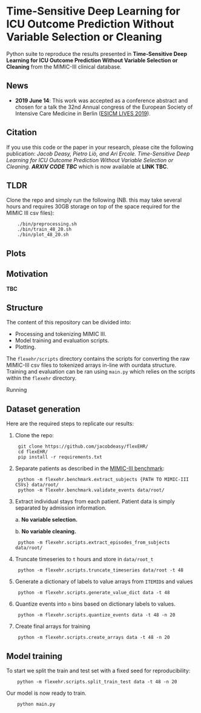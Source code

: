 Time-Sensitive Deep Learning for ICU Outcome Prediction Without Variable Selection or Cleaning
=========

Python suite to reproduce the results presented in **Time-Sensitive Deep Learning for ICU Outcome Prediction Without Variable Selection or Cleaning** from the MIMIC-III clinical database.

## News

* **2019 June 14**: This work was accepted as a conference abstract and chosen for a talk the 32nd Annual congress of the European Society of Intensive Care Medicine in Berlin ([ESICM LIVES 2019](https://www.esicm.org/events/32nd-annual-congress-berlin/)).

## Citation
If you use this code or the paper in your research, please cite the following publication: *Jacob Deasy, Pietro Liò, and Ari Ercole. Time-Sensitive Deep Learning for ICU Outcome Prediction Without Variable Selection or Cleaning. **ARXIV CODE TBC*** which is now available at **LINK TBC**.

## TLDR
Clone the repo and simply run the following (NB. this may take several hours and requires 30GB storage on top of the space required for the MIMIC III csv files):

        ./bin/preprocessing.sh
        ./bin/train_48_20.sh
        ./bin/plot_48_20.sh

## Plots

## Motivation

**TBC**

## Structure
The content of this repository can be divided into:
* Processing and tokenizing MIMIC III.  
* Model training and evaluation scripts.
* Plotting.

The `flexehr/scripts` directory contains the scripts for converting the raw MIMIC-III csv files to tokenized arrays in-line with ourdata structure.
Training and evaluation can be ran using `main.py` which relies on the scripts within the `flexehr` directory.

Running 

## Dataset generation
Here are the required steps to replicate our results:
1. Clone the repo:

        git clone https://github.com/jacobdeasy/flexEHR/
        cd flexEHR/
        pip install -r requirements.txt

2. Separate patients as described in the [MIMIC-III benchmark](https://arxiv.org/abs/1703.07771):

        python -m flexehr.benchmark.extract_subjects {PATH TO MIMIC-III CSVs} data/root/
        python -m flexehr.benchmark.validate_events data/root/

3. Extract individual stays from each patient. Patient data is simply separated by admission information.

    a. **No variable selection.**

    b. **No variable cleaning.**

        python -m flexehr.scripts.extract_episodes_from_subjects data/root/

4. Truncate timeseries to `t` hours and store in `data/root_t`

        python -m flexehr.scripts.truncate_timeseries data/root -t 48

5. Generate a dictionary of labels to value arrays from `ITEMID`s and values

        python -m flexehr.scripts.generate_value_dict data -t 48

6. Quantize events into `n` bins based on dictionary labels to values.

        python -m flexehr.scripts.quantize_events data -t 48 -n 20

7. Create final arrays for training

        python -m flexehr.scripts.create_arrays data -t 48 -n 20

## Model training
To start we split the train and test set with a fixed seed for reproducibility:

        python -m flexehr.scripts.split_train_test data -t 48 -n 20

Our model is now ready to train.

        python main.py
